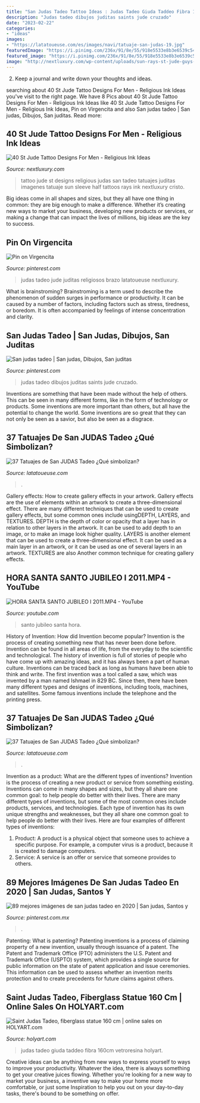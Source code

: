 ```yaml
---
title: "San Judas Tadeo Tattoo Ideas : Judas Tadeo Giuda Taddeo Fibra 160cm Vetroresina Holyart"
description: "Judas tadeo dibujos juditas saints jude cruzado"
date: "2023-02-22"
categories:
- "ideas"
images:
- "https://latatoueuse.com/es/images/navi/tatuaje-san-judas-19.jpg"
featuredImage: "https://i.pinimg.com/236x/91/8e/55/918e5533e8b3e6539c5426fb604491fa.jpg"
featured_image: "https://i.pinimg.com/236x/91/8e/55/918e5533e8b3e6539c5426fb604491fa.jpg"
image: "http://nextluxury.com/wp-content/uploads/sun-rays-st-jude-guys-half-sleeve-tattoo-designs.jpg"
---
```



2. Keep a journal and write down your thoughts and ideas.

	

		
searching about 40 St Jude Tattoo Designs For Men - Religious Ink Ideas you've visit to the right page. We have 8 Pics about 40 St Jude Tattoo Designs For Men - Religious Ink Ideas like 40 St Jude Tattoo Designs For Men - Religious Ink Ideas, Pin on Virgencita and also San judas tadeo | San judas, Dibujos, San juditas. Read more:
		
    
## 40 St Jude Tattoo Designs For Men - Religious Ink Ideas

<img loading=lazy src="http://nextluxury.com/wp-content/uploads/sun-rays-st-jude-guys-half-sleeve-tattoo-designs.jpg" onerror="this.onerror=null;this.src='https://tse2.mm.bing.net/th?id=OIP.7pF_Kd169SviaTSuLVwAZQHaJH&amp;pid=15.1';" alt="40 St Jude Tattoo Designs For Men - Religious Ink Ideas">

_Source: nextluxury.com_

>tattoo jude st designs religious judas san tadeo tatuajes juditas imagenes tatuaje sun sleeve half tattoos rays ink nextluxury cristo. 

	

Big ideas come in all shapes and sizes, but they all have one thing in common: they are big enough to make a difference. Whether it’s creating new ways to market your business, developing new products or services, or making a change that can impact the lives of millions, big ideas are the key to success.

    
## Pin On Virgencita

<img loading=lazy src="https://i.pinimg.com/originals/df/81/88/df81889c877fc872f4595836c7aa75e1.jpg" onerror="this.onerror=null;this.src='https://tse3.mm.bing.net/th?id=OIP.gI2Ix4v-h0E-WQMk0Dn7vwHaHw&amp;pid=15.1';" alt="Pin on Virgencita">

_Source: pinterest.com_

>judas tadeo jude juditas religiosos brazo latatoueuse nextluxury. 

	

What is brainstroming?
Brainstroming is a term used to describe the phenomenon of sudden surges in performance or productivity. It can be caused by a number of factors, including factors such as stress, tiredness, or boredom. It is often accompanied by feelings of intense concentration and clarity.

    
## San Judas Tadeo | San Judas, Dibujos, San Juditas

<img loading=lazy src="https://i.pinimg.com/736x/7b/c0/40/7bc040f5c3608079606cf43e2eedaaf9--san-judas-santos.jpg" onerror="this.onerror=null;this.src='https://tse4.mm.bing.net/th?id=OIP.peMRDQ3-sxYNLyC3roT4KgAAAA&amp;pid=15.1';" alt="San judas tadeo | San judas, Dibujos, San juditas">

_Source: pinterest.com_

>judas tadeo dibujos juditas saints jude cruzado. 

	

Inventions are something that have been made without the help of others. This can be seen in many different forms, like in the form of technology or products. Some inventions are more important than others, but all have the potential to change the world. Some inventions are so great that they can not only be seen as a savior, but also be seen as a disgrace.

    
## 37 Tatuajes De San JUDAS Tadeo ¿Qué Simbolizan?

<img loading=lazy src="https://latatoueuse.com/es/images/navi/tatuaje-san-judas-43.jpg" onerror="this.onerror=null;this.src='https://tse4.mm.bing.net/th?id=OIP.vp4vfsNuck8ySmVC54Bo0QHaHa&amp;pid=15.1';" alt="37 Tatuajes de San JUDAS Tadeo ¿Qué simbolizan?">

_Source: latatoueuse.com_

>. 

	

Gallery effects: How to create gallery effects in your artwork.
Gallery effects are the use of elements within an artwork to create a three-dimensional effect. There are many different techniques that can be used to create gallery effects, but some common ones include usingDEPTH, LAYERS, and TEXTURES.
 DEPTH is the depth of color or opacity that a layer has in relation to other layers in the artwork. It can be used to add depth to an image, or to make an image look higher quality. LAYERS is another element that can be used to create a three-dimensional effect. It can be used as a main layer in an artwork, or it can be used as one of several layers in an artwork. TEXTURES are also Another common technique for creating gallery effects.

    
## HORA SANTA SANTO JUBILEO I 2011.MP4 - YouTube

<img loading=lazy src="https://i.ytimg.com/vi/S3a9eog4v6w/hqdefault.jpg" onerror="this.onerror=null;this.src='https://tse2.mm.bing.net/th?id=OIP.H2YNO-JhbG4luFWzTvKrzgHaFj&amp;pid=15.1';" alt="HORA SANTA SANTO JUBILEO I 2011.MP4 - YouTube">

_Source: youtube.com_

>santo jubileo santa hora. 

	

History of Invention: How did Invention become popular?
Invention is the process of creating something new that has never been done before. Invention can be found in all areas of life, from the everyday to the scientific and technological. The history of invention is full of stories of people who have come up with amazing ideas, and it has always been a part of human culture. Inventions can be traced back as long as humans have been able to think and write. The first invention was a tool called a saw, which was invented by a man named Ishmael in 829 BC. Since then, there have been many different types and designs of inventions, including tools, machines, and satellites. Some famous inventions include the telephone and the printing press.

    
## 37 Tatuajes De San JUDAS Tadeo ¿Qué Simbolizan?

<img loading=lazy src="https://latatoueuse.com/es/images/navi/tatuaje-san-judas-19.jpg" onerror="this.onerror=null;this.src='https://tse3.mm.bing.net/th?id=OIP.mYhqfnvWbShQ_GobuaErcAHaHa&amp;pid=15.1';" alt="37 Tatuajes de San JUDAS Tadeo ¿Qué simbolizan?">

_Source: latatoueuse.com_

>. 

	

Invention as a product: What are the different types of inventions?
Invention is the process of creating a new product or service from something existing. Inventions can come in many shapes and sizes, but they all share one common goal: to help people do better with their lives. 
There are many different types of inventions, but some of the most common ones include products, services, and technologies. Each type of invention has its own unique strengths and weaknesses, but they all share one common goal: to help people do better with their lives. 
Here are four examples of different types of inventions: 
1) Product: A product is a physical object that someone uses to achieve a specific purpose. For example, a computer virus is a product, because it is created to damage computers. 
2) Service: A service is an offer or service that someone provides to others.

    
## 89 Mejores Imágenes De San Judas Tadeo En 2020 | San Judas, Santos Y

<img loading=lazy src="https://i.pinimg.com/236x/91/8e/55/918e5533e8b3e6539c5426fb604491fa.jpg" onerror="this.onerror=null;this.src='https://tse2.mm.bing.net/th?id=OIP.SdokQMIW5hGz1jqpiWUP1gAAAA&amp;pid=15.1';" alt="89 mejores imágenes de san judas tadeo en 2020 | San judas, Santos y">

_Source: pinterest.com.mx_

>. 

	

Patenting: What is patenting?
Patenting inventions is a process of claiming property of a new invention, usually through issuance of a patent. The Patent and Trademark Office (PTO) administers the U.S. Patent and Trademark Office (USPTO) system, which provides a single source for public information on the state of patent application and issue ceremonies. This information can be used to assess whether an invention merits protection and to create precedents for future claims against others.

    
## Saint Judas Tadeo, Fiberglass Statue 160 Cm | Online Sales On HOLYART.com

<img loading=lazy src="https://assets.holyart.it/images/ST005006/us/1600/A/SN000000/CLOSEUP03_HD/h-de1f37a5/saint-judas-tadeo-fiberglass-statue-160-cm.jpg" onerror="this.onerror=null;this.src='https://tse2.mm.bing.net/th?id=OIP.h55SOupRj__F6a4J8ubQuAHaHa&amp;pid=15.1';" alt="Saint Judas Tadeo, fiberglass statue 160 cm | online sales on HOLYART.com">

_Source: holyart.com_

>judas tadeo giuda taddeo fibra 160cm vetroresina holyart. 

	

Creative ideas can be anything from new ways to express yourself to ways to improve your productivity. Whatever the idea, there is always something to get your creative juices flowing. Whether you're looking for a new way to market your business, a inventive way to make your home more comfortable, or just some Inspiration to help you out on your day-to-day tasks, there's bound to be something on offer.

